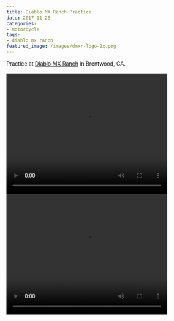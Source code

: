 ```yaml
---
title: Diablo MX Ranch Practice
date: 2017-11-25
categories:
- motorcycle
tags:
- diablo mx ranch
featured_image: /images/dmxr-logo-2x.png
---
```


Practice at [Diablo MX Ranch](http://www.diablomxranch.com) in Brentwood, CA.  
<br>
<video width="420" height="315" controls>
  <source src="https://s3-us-west-1.amazonaws.com/mikejobriengopro/20171125_GOPR0602.MP4" type="video/mp4">
</video>
<br>
<video width="420" height="315" controls>
  <source src="https://s3-us-west-1.amazonaws.com/mikejobriengopro/20171125_GOPR0603.MP4" type="video/mp4">
</video>
